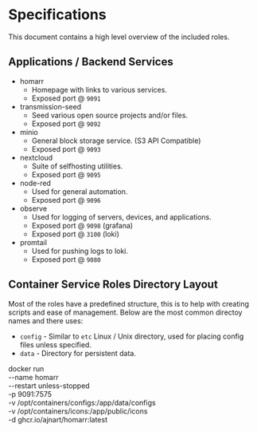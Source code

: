 # Specifications

This document contains a high level overview of the included roles.

## Applications / Backend Services

* homarr
   - Homepage with links to various services.
   - Exposed port @ `9091`
* transmission-seed
   - Seed various open source projects and/or files.
   - Exposed port @ `9092`
* minio
   - General block storage service. (S3 API Compatible)
   - Exposed port @ `9093`
* nextcloud
   - Suite of selfhosting utilities.
   - Exposed port @ `9095`
* node-red
   - Used for general automation.
   - Exposed port @ `9096`
* observe
   - Used for logging of servers, devices, and applications.
   - Exposed port @ `9098` (grafana)
   - Exposed port @ `3100` (loki)
* promtail
   - Used for pushing logs to loki.
   - Exposed port @ `9080`

## Container Service Roles Directory Layout

Most of the roles have a predefined structure, this is to help with creating scripts and ease of management. Below are the most common directoy names and there uses:

* `config` - Similar to `etc` Linux / Unix directory, used for placing config files unless specified.
* `data` - Directory for persistent data.

docker run \
  --name homarr \
  --restart unless-stopped \
  -p 9091:7575 \
  -v /opt/containers/configs:/app/data/configs \
  -v /opt/containers/icons:/app/public/icons \
  -d ghcr.io/ajnart/homarr:latest